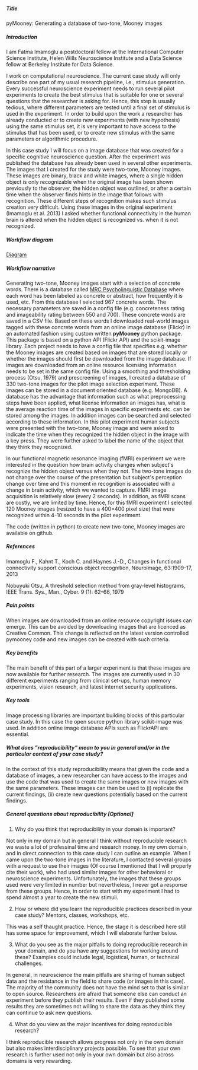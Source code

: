 ##### Title

pyMooney: Generating a database of two-tone, Mooney images 

##### Introduction

I am Fatma Imamoglu a postdoctoral fellow at the International Computer Science Institute, Helen Wills Neuroscience Institute and a Data Science fellow at Berkeley Institute for Data Science. 

I work on computational neuroscience. The current case study will only describe one part of my usual research pipeline, i.e., stimulus generation. Every successful neuroscience experiment needs to run several pilot experiments to create the best stimulus that is suitable for one or several questions that the researcher is asking for. Hence, this step is usually tedious, where different parameters are tested until a final set of stimulus is used in the experiment. In order to build upon the work a researcher has already conducted or to create new experiments (with new hypothesis) using the same stimulus set, it is very important to have access to the stimulus that has been used, or to create new stimulus with the same parameters or algorithmic procedure.

In this case study I will focus on a image database that was created for a specific cognitive neuroscience question. After the experiment was published the database has already been used in several other experiments. The images that I created for the study were two-tone, Mooney images. These images are binary, black and white images, where a single hidden object is only recognizable when the original image has been shown previously to the observer, the hidden object was outlined, or after a certain time when the observer finds hints in the image that follows with recognition. These different steps of recognition makes such stimulus creation very difficult. Using these images in the original experiment (Imamoglu et al. 2013) I asked whether functional connectivity in the human brain is altered when the hidden object is recognized vs. when it is not recognized.

##### Workflow diagram

[Diagram](fatmai.png)

##### Workflow narrative

Generating two-tone, Mooney images start with a selection of concrete words. There is a database called [MRC Psycholinguistic Database](http://websites.psychology.uwa.edu.au/school/MRCDatabase/uwa_mrc.htm) where each word has been labeled as concrete or abstract, how frequently it is used, etc. From this database I selected 967 concrete words. The necessary parameters are saved in a config file (e.g. concreteness rating and imageability rating between 550 and 700). These concrete words are saved in a CSV file. Based on these words I downloaded real-world
images tagged with these concrete words from an online image database (Flickr) in an automated fashion using custom written **pyMooney** python package. This package is based on a python API (Flickr API) and the scikit-image library. Each project needs to have a config file that specifies e.g. whether the Mooney images are created based on images that are stored locally or whether the images should first be downloaded from the image database. If images are downloaded from an online resource licensing information needs to be set in the same config file. Using a smoothing and thresholding process (Otsu, 1979) and prescreening of images, I created a database of 330 two-tone images for the pilot image selection experiment. These images can be stored in a document oriented database (e.g. MongoDB). A database has the advantage that information such as what preprocessing steps have been applied, what license information an images has, what is the average reaction time of the images in specific experiments etc. can be stored among the images. In addition images can be searched and selected according to these information. In this pilot experiment human subjects were presented with the two-tone, Mooney image and were asked to indicate the time when they recognized the hidden object in the image with a key press. They were further asked to label the name of the object that they think they recognized. 

In our functional magnetic resonance imaging (fMRI) experiment we were interested in the question how brain activity changes when subject's recognize the hidden object versus when they not. The two-tone images do not change over the course of the presentation but subject's perception change over time and this moment in recognition is associated with a change in brain activity, which we wanted to capture. FMRI image acquisition is relatively slow (every 2 seconds). In addition, as fMRI scans are costly, we are limited by time. Hence, for this fMRI experiment I selected 120 Mooney images (resized to have a 400×400 pixel size) that were recognized within 4-10 seconds in the pilot experiment.

The code (written in python) to create new two-tone, Mooney images are available on github.

##### References

Imamoglu F., Kahnt T., Koch C. and Haynes J.-D., Changes in functional connectivity support conscious object recognition, Neuroimage, 63:1909-17, 2013

Nobuyuki Otsu, A threshold selection method from gray-level histograms, IEEE Trans. Sys., Man., Cyber. 9 (1): 62–66, 1979

##### Pain points

When images are downloaded from an online resource copyright issues can emerge. This can be avoided by downloading images that are licenced as Creative Common. This change is reflected on the latest version controlled pymooney code and new images can be created with such criteria.

##### Key benefits

The main benefit of this part of a larger experiment is that these images are now available for further research. The images are currently used in 30 different experiments ranging from clinical set-ups, human memory experiments, vision research, and latest internet security applications.

##### Key tools

Image processing libraries are important building blocks of this particular case study. In this case the open source python library scikit-image was used. In addition online image database APIs such as FlickrAPI are essential.

##### What does "reproducibility" mean to you in general and/or in the particular context of your case study?

In the context of this study reproducibility means that given the code and a database of images, a new researcher can have access to the images and use the code that was used to create the same images or new images with the same parameters. These images can then be used to (i) replicate the current findings, (ii) create new questions potentially based on the current findings.

##### General questions about reproducibility [Optional]

1) Why do you think that reproducibility in your domain is important?

Not only in my domain but in general I think without reproducible research we waste a lot of professinal time and research money. In my own domain, and in direct connection to this case study I can outline an example. When I came upon the two-tone images in the literature, I contacted several groups with a request to use their images (Of course I mentioned that I will properly cite their work), who had used similar images for other behavioral or neuroscience experiments. Unfortunately, the images that these groups used were very limited in number but nevertheless, I never got a response from these groups. Hence, in order to start with my experiment I had to spend almost a year to create the new stimuli.

2) How or where did you learn the reproducible practices described in your case study? Mentors, classes, workshops, etc.

This was a self thaught practice. Hence, the stage it is described here still has some space for improvement, which I will elaborate further below.

3) What do you see as the major pitfalls to doing reproducible research in your domain, and do you have any suggestions for working around these? Examples could include legal, logistical, human, or technical challenges.

In general, in neuroscience the main pitfalls are sharing of human subject data and the resistance in the field to share code (or images in this case). The majority of the community does not have the mind set to that is similar to open source. Researchers are afraid that someone else can conduct an experiment before they publish their results. Even if they published some results they are sometimes not willing to share the data as they think they can continue to ask new questions.

4) What do you view as the major incentives for doing reproducible research?

I think reproducible research allows progress not only in the own domain but also makes interdisciplinary projects possible. To see that your own research is further used not only in your own domain but also across domains is very rewarding.


